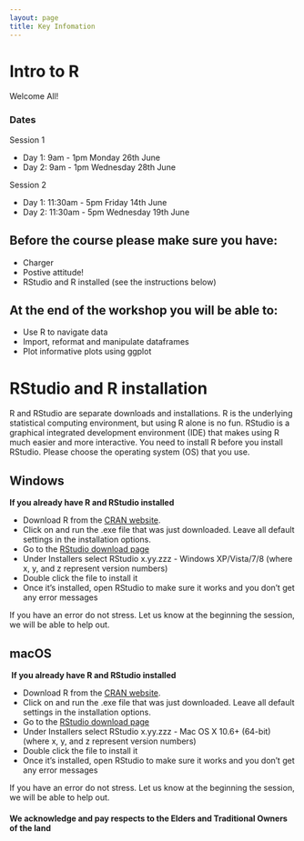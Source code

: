 ```yaml
---
layout: page
title: Key Infomation
---
```


# Intro to R
Welcome All!


### Dates
Session 1
- Day 1: 9am - 1pm Monday 26th June
- Day 2: 9am - 1pm Wednesday 28th June 

Session 2
- Day 1: 11:30am - 5pm Friday 14th June
- Day 2: 11:30am - 5pm Wednesday 19th June



## Before the course please make sure you have:
 - Charger 
 - Postive attitude!
 - RStudio and R installed (see the instructions below)
 
 
## At the end of the workshop you will be able to:
- Use R to navigate data
- Import, reformat and manipulate dataframes
- Plot informative plots using ggplot


# RStudio and R installation
R and RStudio are separate downloads and installations. R is the underlying statistical computing environment, but using R alone is no fun. RStudio is a graphical integrated development environment (IDE) that makes using R much easier and more interactive. You need to install R before you install RStudio. Please choose the operating system (OS) that you use.

## Windows
<b> If you already have R and RStudio installed </b>
 - Download R from the [CRAN website](http://cran.r-project.org/bin/windows/base/release.htm).
 - Click on and run the .exe file that was just downloaded. Leave all default settings in the installation options.
 - Go to the [RStudio download page](https://www.rstudio.com/products/rstudio/download/#download) 
 - Under Installers select RStudio x.yy.zzz - Windows XP/Vista/7/8 (where x, y, and z represent version numbers)
 - Double click the file to install it
 - Once it’s installed, open RStudio to make sure it works and you don’t get any error messages
 
If you have an error do not stress. Let us know at the beginning the session, we will be able to help out.

## macOS
<b> If you already have R and RStudio installed </b>
 - Download R from the [CRAN website](http://cran.r-project.org/bin/macosx).
 - Click on and run the .exe file that was just downloaded. Leave all default settings in the installation options.
 - Go to the [RStudio download page](https://www.rstudio.com/products/rstudio/download/#download) 
 - Under Installers select RStudio x.yy.zzz - Mac OS X 10.6+ (64-bit) (where x, y, and z represent version numbers)
 - Double click the file to install it
 - Once it’s installed, open RStudio to make sure it works and you don’t get any error messages

If you have an error do not stress. Let us know at the beginning the session, we will be able to help out.



#### We acknowledge and pay respects to the Elders and Traditional Owners of the land
